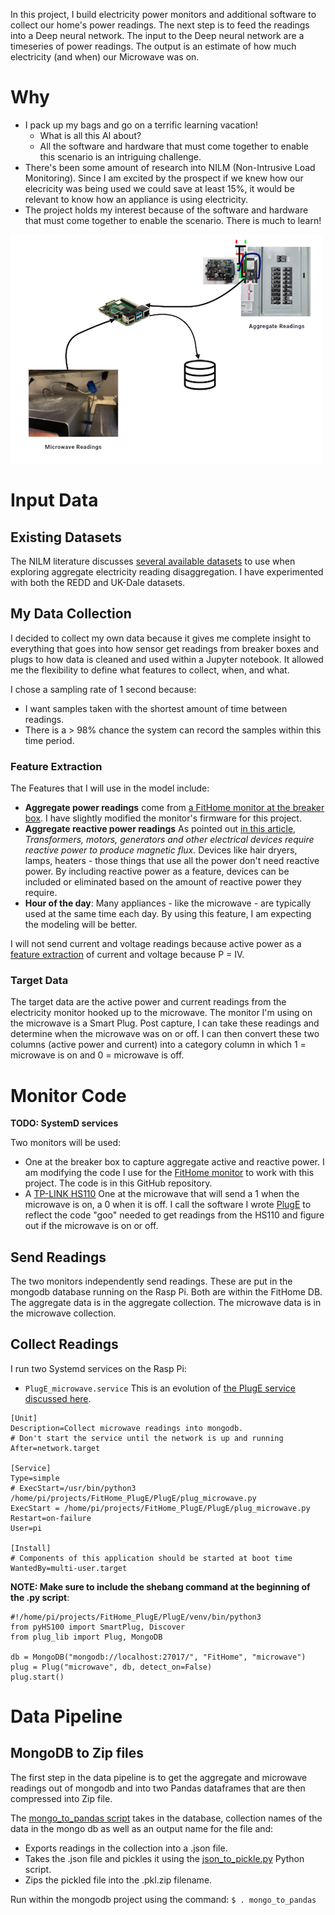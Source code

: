 In this project, I build electricity power monitors and additional software to collect our home's power readings.  The next step is to feed the readings into a Deep neural network.  The input to the Deep neural network are a timeseries of power readings.  The output is an estimate of how much electricity (and when) our Microwave was on.
# Why
- I pack up my bags and go on a terrific learning vacation!
  - What is all this AI about?
  - All the software and hardware that must come together to enable this scenario is an intriguing challenge.
- There's been some amount of research into NILM (Non-Intrusive Load Monitoring).  Since I am excited by the prospect if we knew how our elecricity was being used we could save at least 15%, it would be relevant to know how an appliance is using electricity.
- The project holds my interest because of the software and hardware that must come together to enable the scenario.  There is much to learn!

![overview](images/overview.png)
# Input Data
## Existing Datasets
The NILM literature discusses [several available datasets](http://wiki.nilm.eu/datasets.html) to use when exploring aggregate electricity reading disaggregation.  I have experimented with both the REDD and UK-Dale datasets.


## My Data Collection
I decided to collect my own data because it gives me complete insight to everything that goes into how sensor get readings from breaker boxes and plugs to how data is cleaned and used within a Jupyter notebook.  It allowed me the flexibility to define what features to collect, when, and what.

I chose a sampling rate of 1 second because:
- I want samples taken with the shortest amount of time between readings.
- There is a > 98% chance the system can record the samples within this time period.
### Feature Extraction
The Features that I will use in the model include:
- __Aggregate power readings__ come from [a FitHome monitor at the breaker box](https://github.com/BitKnitting/FitHome/wiki/ElectricityMonitor).  I have slightly modified the monitor's firmware for this project.
- __Aggregate reactive power readings__ As pointed out [in this article](https://www.elprocus.com/importance-of-reactive-power-in-power-system-network/), _Transformers, motors, generators and other electrical devices require reactive power to produce magnetic flux._ Devices like hair dryers, lamps, heaters - those things that use all the power don't need reactive power.  By including reactive power as a feature, devices can be included or eliminated based on the amount of reactive power they require.
- __Hour of the day__: Many appliances - like the microwave - are typically used at the same time each day.  By using this feature, I am expecting the modeling will be better.  
  
I will not send current and voltage readings because active power as a [feature extraction](https://en.wikipedia.org/wiki/Feature_extraction) of current and voltage because P = IV.

### Target Data
The target data are the active power and current readings from the electricity monitor hooked up to the microwave.  The monitor I'm using on the microwave is a Smart Plug.  Post capture, I can take these readings and determine when the microwave was on or off.  I can then convert these two columns (active power and current) into a category column in which 1 = microwave is on and 0 = microwave is off.

# Monitor Code
__TODO: SystemD services__

Two monitors will be used:
-  One at the breaker box to capture aggregate active and reactive power.  I am modifying the code I use for the [FitHome monitor](https://github.com/BitKnitting/FitHome/wiki/ElectricityMonitor) to work with this project.  The code is in this GitHub repository.
- A [TP-LINK HS110](https://github.com/BitKnitting/FitHome/wiki/PlugE) 
One at the microwave that will send a 1 when the microwave is on, a 0 when it is off.  I call the software I wrote [PlugE](https://github.com/BitKnitting/FitHome/wiki/PlugE) to reflect the code "goo" needed to get readings from the HS110 and figure out if the microwave is on or off.
## Send Readings  
The two monitors independently send readings.  These are put in the mongodb database running on the Rasp Pi.  Both are within the FitHome DB.  The aggregate data is in the aggregate collection.  The microwave data is in the microwave collection.
## Collect Readings
I run two Systemd services on the Rasp Pi:
- `PlugE_microwave.service`  This is an evolution of [the PlugE service discussed here](https://github.com/BitKnitting/FitHome/wiki/PlugE#systemd-service).
```
[Unit]
Description=Collect microwave readings into mongodb.
# Don't start the service until the network is up and running
After=network.target

[Service]
Type=simple
# ExecStart=/usr/bin/python3 /home/pi/projects/FitHome_PlugE/PlugE/plug_microwave.py
ExecStart = /home/pi/projects/FitHome_PlugE/PlugE/plug_microwave.py
Restart=on-failure
User=pi

[Install]
# Components of this application should be started at boot time
WantedBy=multi-user.target
```
__NOTE: Make sure to include the shebang command at the beginning of the .py script__:  
```
#!/home/pi/projects/FitHome_PlugE/PlugE/venv/bin/python3
from pyHS100 import SmartPlug, Discover
from plug_lib import Plug, MongoDB

db = MongoDB("mongodb://localhost:27017/", "FitHome", "microwave")
plug = Plug("microwave", db, detect_on=False)
plug.start()
```

# Data Pipeline
## MongoDB to Zip files
The first step in the data pipeline is to get the aggregate and microwave readings out of mongodb and into two Pandas dataframes that are then compressed into Zip file.  
  
The [mongo_to_pandas script](https://github.com/BitKnitting/FitHome_mongodb/blob/master/data_results/mongo_to_pandas) takes in the database, collection names of the data in the mongo db as well as an output name for the file and:
- Exports readings in the collection into a .json file.
- Takes the .json file and pickles it using the [json_to_pickle.py](https://github.com/BitKnitting/FitHome_mongodb/blob/master/data_results/json_to_pickle.py) Python script.
- Zips the pickled file into the <filename>.pkl.zip filename.

Run within the mongodb project using the command: `$ . mongo_to_pandas`

